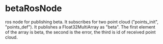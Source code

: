 # betaRosNode
ros node for publishing beta. It subscribes for two point cloud ("points_init", "points_def"). It publishes a Float32MultiArray as "beta". The first element of the array is beta, the second is the error, the third is id of received point cloud. 
